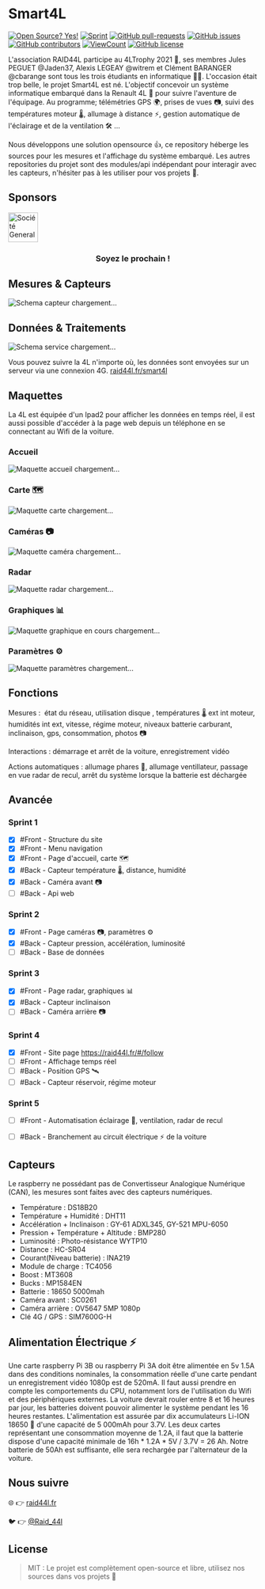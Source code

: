 # Smart4L 
[![Open Source? Yes!](https://badgen.net/badge/Open%20Source%20%3F/Yes%21/blue?icon=github)](https://github.com/smart4l/smart4l/)
[![Sprint](https://img.shields.io/static/v1?label=Sprint&message=1&color=success)](#sprint)
[![GitHub pull-requests](https://img.shields.io/github/issues-pr/smart4l/smart4l)](https://GitHub.com/smart4l/smart4l/pulls)
[![GitHub issues](https://img.shields.io/github/issues/smart4l/smart4l)](https://GitHub.com/smart4l/smart4l/issues/)
[![GitHub contributors](https://img.shields.io/github/contributors/smart4l/smart4l)](https://GitHub.com/smart4l/smart4l/contributors/)
[![ViewCount](https://views.whatilearened.today/views/github/Smart4L/Smart4L.svg)](https://views.whatilearened.today/views/github/Smart4L/Smart4L.svg)
[![GitHub license](https://img.shields.io/github/license/smart4l/smart4l)](https://github.com/smart4l/smart4l/blob/master/LICENSE)


<!--
[![HitCount](http://hits.dwyl.com/Smart4L/Smart4L.svg)](http://hits.dwyl.com/Smart4L/Smart4L)
[![HitCount](http://hits.dwyl.com/smart4l/smart4l.svg)](http://hits.dwyl.com/smart4l/smart4l)
[![VisitorCount](https://visitor-badge.glitch.me/badge?page_id=Smart4L.Smart4L)](https://visitor-badge.glitch.me/badge?page_id=Smart4L.Smart4L)
[![ViewCount](https://views.whatilearened.today/views/github/Smart4L/Smart4L.svg)](https://views.whatilearened.today/views/github/Smart4L/Smart4L.svg)
-->

L'association RAID44L participe au 4LTrophy 2021 🏁, ses membres Jules PEGUET @Jaden37, Alexis LEGEAY @witrem et Clément BARANGER @cbarange sont tous les trois étudiants en informatique 👨‍🎓. L'occasion était trop belle, le projet Smart4L est né. L'objectif concevoir un système informatique embarqué dans la Renault 4L 🚗 pour suivre l'aventure de l'équipage. Au programme; télémétries GPS 🌍, prises de vues 📷, suivi des températures moteur 🌡, allumage à distance ⚡, gestion automatique de l'éclairage et de la ventilation 🛠 ...

Nous développons une solution opensource 👍, ce repository héberge les sources pour les mesures et l'affichage du système embarqué. Les autres repositories du projet sont des modules/api indépendant pour interagir avec les capteurs, n'hésiter pas à les utiliser pour vos projets 🙂.


## Sponsors

<!--![](https://www.societegenerale.com/sites/default/files/2018/societe-generale-logo.png =250)-->
<!-- <img alt="Société Generale chargement..." src="https://github.com/smart4l/smart4l/raw/master/doc/Sponsor/societe_generale.png" style="height: 7%;" />  -->
<img alt="Société Generale chargement..." src="https://raw.github.com/smart4l/smart4l/master/doc/Sponsor/societe_generale.png" height="60px" /> 


<h3 align="center"> Soyez le prochain !</h3>



## Mesures & Capteurs

<!-- <img alt="Schema capteur chargement..." src="https://github.com/smart4l/smart4l/raw/master/doc/Schema_Smat4L-Schema_Smart4LCapteur.png" style="height: 80%;" /> -->
<!--![*Schema capteur chargement...*](https://github.com/smart4l/smart4l/raw/master/doc/Schema_Smat4L-Schema_Smart4LCapteur.png)-->
<img alt="Schema capteur chargement..." src="https://raw.github.com/smart4l/smart4l/master/doc/Schema_Smat4L-Schema_Smart4LCapteur.png" />



## Données & Traitements

<!--![_Schema service chargement..._](https://github.com/smart4l/smart4l/raw/master/doc/Schema_Smat4L-Schema_Smart4LService.png)-->
<!-- <img alt="Schema service chargement..." src="https://github.com/smart4l/smart4l/raw/master/doc/Schema_Smat4L-Schema_Smart4LService.png" style="height: 80%;" /> -->
<img alt="Schema service chargement..." src="https://raw.github.com/smart4l/smart4l/master/doc/Schema_Smat4L-Schema_Smart4LService.png" />


Vous pouvez suivre la 4L n'importe où, les données sont envoyées sur un serveur via une connexion 4G. [raid44l.fr/smart4l](https://raid44l.fr/smart4l) 


## Maquettes

La 4L est équipée d'un Ipad2 pour afficher les données en temps réel, il est aussi possible d'accéder à la page web depuis un téléphone en se connectant au Wifi de la voiture. 

### Accueil

<!-- <iframe style="border: 1px solid rgba(0, 0, 0, 0.1);" width="800" height="450" src="https://www.figma.com/embed?embed_host=share&url=https%3A%2F%2Fwww.figma.com%2Ffile%2FrqgEGYUbpiQ6HuLgqxjAV4%2FSmart4L%3Fnode-id%3D29%253A17&chrome=DOCUMENTATION" allowfullscreen></iframe> -->

![_Maquette accueil chargement..._](https://raw.github.com/smart4l/smart4l/master/doc/Maquette/accueil.png)

### Carte 🗺

<!-- <iframe style="border: 1px solid rgba(0, 0, 0, 0.1);" width="800" height="450" src="https://www.figma.com/embed?embed_host=share&url=https%3A%2F%2Fwww.figma.com%2Ffile%2FrqgEGYUbpiQ6HuLgqxjAV4%2FSmart4L%3Fnode-id%3D37%253A113&chrome=DOCUMENTATION" allowfullscreen></iframe> -->
![_Maquette carte chargement..._](https://raw.github.com/smart4l/smart4l/master/doc/Maquette/carte.png)

### Caméras 📷

<!-- <iframe style="border: 1px solid rgba(0, 0, 0, 0.1);" width="800" height="450" src="https://www.figma.com/embed?embed_host=share&url=https%3A%2F%2Fwww.figma.com%2Ffile%2FrqgEGYUbpiQ6HuLgqxjAV4%2FSmart4L%3Fnode-id%3D11%253A13&chrome=DOCUMENTATION" allowfullscreen></iframe> -->
![_Maquette caméra chargement..._](https://raw.github.com/smart4l/smart4l/master/doc/Maquette/camera.png)

### Radar

<!-- <iframe style="border: 1px solid rgba(0, 0, 0, 0.1);" width="800" height="450" src="https://www.figma.com/embed?embed_host=share&url=https%3A%2F%2Fwww.figma.com%2Ffile%2FrqgEGYUbpiQ6HuLgqxjAV4%2FSmart4L%3Fnode-id%3D11%253A16&chrome=DOCUMENTATION" allowfullscreen></iframe> -->
![_Maquette radar chargement..._](https://raw.github.com/smart4l/smart4l/master/doc/Maquette/radar.png)

### Graphiques 📊

![_Maquette graphique en cours chargement..._](https://raw.github.com/smart4l/smart4l/master/doc/Maquette/graphique.png)

### Paramètres ⚙

<!-- <iframe style="border: 1px solid rgba(0, 0, 0, 0.1);" width="800" height="450" src="https://www.figma.com/embed?embed_host=share&url=https%3A%2F%2Fwww.figma.com%2Ffile%2FrqgEGYUbpiQ6HuLgqxjAV4%2FSmart4L%3Fnode-id%3D11%253A17&chrome=DOCUMENTATION" allowfullscreen></iframe> -->
![_Maquette paramètres chargement..._](https://raw.github.com/smart4l/smart4l/master/doc/Maquette/configuration.png)


## Fonctions

Mesures :  état du réseau, utilisation disque , températures 🌡 ext int moteur, humidités int ext, vitesse, régime moteur, niveaux batterie carburant, inclinaison, gps, consommation, photos 📷

Interactions : démarrage et arrêt de la voiture, enregistrement vidéo

Actions automatiques : allumage phares 🔅, allumage ventillateur, passage en vue radar de recul, arrêt du système lorsque la batterie est déchargée


<!-- Ancre utilisée dans le badge sprint  -->
<h2 id="sprint">Avancée</h2>

### Sprint 1

* [X] #Front - Structure du site 
* [X] #Front - Menu navigation
* [X] #Front - Page d'accueil, carte 🗺
* [X] #Back - Capteur température 🌡, distance, humidité
* [X] #Back - Caméra avant 📷
* [ ] #Back - Api web

### Sprint 2

* [X] #Front - Page caméras 📷, paramètres ⚙
* [X] #Back - Capteur pression, accélération, luminosité
* [ ] #Back - Base de données

### Sprint 3

* [X] #Front - Page radar, graphiques 📊
* [X] #Back - Capteur inclinaison
* [ ] #Back - Caméra arrière 📷

### Sprint 4

* [X] #Front - Site page https://raid44l.fr/#/follow
* [ ] #Front - Affichage temps réel
* [ ] #Back - Position GPS 🛰
* [ ] #Back - Capteur réservoir, régime moteur

### Sprint 5

* [ ] #Front - Automatisation éclairage 🔅, ventilation, radar de recul
* [ ] #Back - Branchement au circuit électrique ⚡ de la voiture


## Capteurs

Le raspberry ne possédant pas de Convertisseur Analogique Numérique (CAN), les mesures sont faites avec des capteurs numériques.

* Température : DS18B20
* Température + Humidité : DHT11
* Accélération + Inclinaison : GY-61 ADXL345, GY-521 MPU-6050
* Pression + Température + Altitude : BMP280 
* Luminosité : Photo-résistance WYTP10
* Distance : HC-SR04
* Courant(Niveau batterie) : INA219
* Module de charge : TC4056
* Boost : MT3608 
* Bucks : MP1584EN
* Batterie : 18650 5000mah
* Caméra avant : SC0261
* Caméra arrière : OV5647 5MP 1080p
* Clé 4G / GPS : SIM7600G-H


## Alimentation Électrique ⚡

Une carte raspberry Pi 3B ou raspberry Pi 3A doit être alimentée en 5v 1.5A dans des conditions nominales, la consommation réelle d'une carte pendant un enregistrement vidéo 1080p est de 520mA. Il faut aussi prendre en compte les comportements du CPU, notamment lors de l'utilisation du Wifi et des périphériques externes. La voiture devrait rouler entre 8 et 16 heures par jour, les batteries doivent pouvoir alimenter le système pendant les 16 heures restantes. L'alimentation est assurée par dix accumulateurs Li-ION 18650 🔋 d'une capacité de 5 000mAh pour 3.7V. Les deux cartes représentant une consommation moyenne de 1.2A, il faut que la batterie dispose d'une capacité minimale de 16h * 1.2A * 5V / 3.7V = 26 Ah. Notre batterie de 50Ah est suffisante, elle sera rechargée par l'alternateur de la voiture.


## Nous suivre

🌐 👉 [raid44l.fr](https://raid44l.fr/)

🐦 👉 [@Raid_44l](https://twitter.com/Raid_44l)


## License

> MIT : Le projet est complètement open-source et libre, utilisez nos sources dans vos projets 🤗
